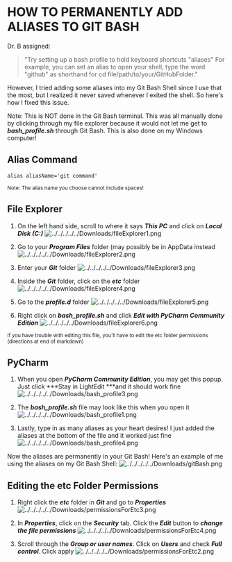 # HOW TO PERMANENTLY ADD ALIASES TO GIT BASH

Dr. B assigned:
>"Try setting up a bash profile to hold keyboard shortcuts "aliases" For example, you can set an alias to open your shell, type the word "github" as shorthand for cd file/path/to/your/GitHubFolder."

However, I tried adding some aliases into my Git Bash Shell since I use that the most, but I realized it never saved whenever I exited the shell. So here's how I fixed this issue.

Note: This is NOT done in the Git Bash terminal. This was all manually done by clicking through my file explorer because it would not let me get to ***bash_profile.sh*** through Git Bash. This is also done on my Windows computer!

## Alias Command
```Git
alias aliasName='git command'
```
<sub>Note: The alias name you choose cannot include spaces!</sub>

## File Explorer
1. On the left hand side, scroll to where it says ***This PC*** and click on ***Local Disk (C:)***
![../../../../../Downloads/fileExplorer1.png](../../../../../Downloads/fileExplorer1.png)

2. Go to your ***Program Files*** folder (may possibly be in AppData instead
![../../../../../Downloads/fileExplorer2.png](../../../../../Downloads/fileExplorer2.png)

3. Enter your ***Git*** folder
![../../../../../Downloads/fileExplorer3.png](../../../../../Downloads/fileExplorer3.png)

4. Inside the ***Git*** folder, click on the ***etc*** folder
![../../../../../Downloads/fileExplorer4.png](../../../../../Downloads/fileExplorer4.png)

5. Go to the ***profile.d*** folder
![../../../../../Downloads/fileExplorer5.png](../../../../../Downloads/fileExplorer5.png)

6. Right click on ***bash_profile.sh*** and click ***Edit with PyCharm Community Edition***
![../../../../../Downloads/fileExplorer6.png](../../../../../Downloads/fileExplorer6.png)

<sub>If you have trouble with editing this file, you'll have to edit the etc folder permissions (directions at end of markdown)</sub>

## PyCharm

1. When you open ***PyCharm Community Edition***, you may get this popup. Just click ***Stay in LightEdit ***and it should work fine ![../../../../../Downloads/bash_profile3.png](../../../../../Downloads/bash_profile3.png)

1. The ***bash_profile.sh*** file may look like this when you open it
![../../../../../Downloads/bash_profile1.png](../../../../../Downloads/bash_profile1.png)

1. Lastly, type in as many aliases as your heart desires! I just added the aliases at the bottom of the file and it worked just fine
![../../../../../Downloads/bash_profile4.png](../../../../../Downloads/bash_profile4.png)

Now the aliases are permanently in your Git Bash! Here's an example of me using the aliases on my Git Bash Shell:
![../../../../../Downloads/gitBash.png](../../../../../Downloads/gitBash.png)

## Editing the etc Folder Permissions
1. Right click the ***etc*** folder in ***Git*** and go to ***Properties***
![../../../../../Downloads/permissionsForEtc3.png](../../../../../Downloads/permissionsForEtc3.png)

1. In ***Properties***, click on the ***Security*** tab. Click the ***Edit*** button to ***change the file permissions*** ![../../../../../Downloads/permissionsForEtc4.png](../../../../../Downloads/permissionsForEtc4.png)

1. Scroll through the ***Group or user names***. Click on ***Users*** and check ***Full control***. Click apply
![../../../../../Downloads/permissionsForEtc2.png](../../../../../Downloads/permissionsForEtc2.png)

